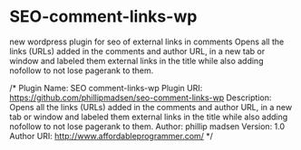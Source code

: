 # SEO-comment-links-wp
new wordpress plugin for seo of external links in comments
Opens all the links (URLs) added in the comments and author URL, in a new tab or window and labeled them external links in the title while also adding nofollow to not lose pagerank to them.


/*
Plugin Name: SEO comment-links-wp
Plugin URI: https://github.com/phillipmadsen/seo-comment-links-wp
Description: Opens all the links (URLs) added in the comments and author URL, in a new tab or window and labeled them external links in the title while also adding nofollow to not lose pagerank to them.
Author: phillip madsen
Version: 1.0
Author URI: http://www.affordableprogrammer.com/
*/
